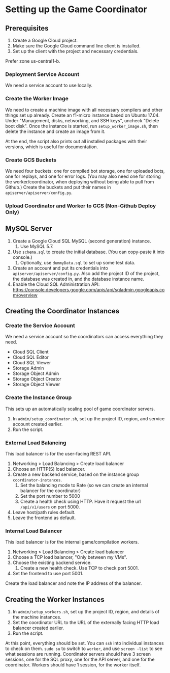 # Setting up the Game Coordinator

## Prerequisites

1. Create a Google Cloud project.
1. Make sure the Google Cloud command line client is installed.
1. Set up the client with the project and necessary credentials.

Prefer zone us-central1-b.

### Deployment Service Account

We need a service account to use locally.

### Create the Worker Image

We need to create a machine image with all necessary compilers and other things set up already. Create an f1-micro instance based on Ubuntu 17.04. Under "Management, disks, networking, and SSH keys", uncheck "Delete boot disk". Once the instance is started, run `setup_worker_image.sh`, then delete the instance and create an image from it.

At the end, the script also prints out all installed packages with their versions, which is useful for documentation.

### Create GCS Buckets

We need four buckets: one for compiled bot storage, one for uploaded bots, one for replays, and one for error logs. (You may also need one for storing the worker/coordinator, when deploying without being able to pull from Github.) Create the buckets and put their names in `apiserver/apiserver/config.py`.

### Upload Coordinator and Worker to GCS (Non-Github Deploy Only)

## MySQL Server

1. Create a Google Cloud SQL MySQL (second generation) instance.
    1. Use MySQL 5.7.
1. Use `schema.sql` to create the initial database. (You can copy-paste it into console.)
    1. Optionally, use `dummyData.sql` to set up some test data.
1. Create an account and put its credentials into `apiserver/apiserver/config.py`. Also add the project ID of the project, the database was created in, and the database instance name.
1. Enable the Cloud SQL Administration API: https://console.developers.google.com/apis/api/sqladmin.googleapis.com/overview

## Creating the Coordinator Instances

### Create the Service Account

We need a service account so the coordinators can access everything they need.

- Cloud SQL Client
- Cloud SQL Editor
- Cloud SQL Viewer
- Storage Admin
- Storage Object Admin
- Storage Object Creator
- Storage Object Viewer

### Create the Instance Group

This sets up an automatically scaling pool of game coordinator servers.

1. In `admin/setup_coordinator.sh`, set up the project ID, region, and service account created earlier.
1. Run the script.

### External Load Balancing

This load balancer is for the user-facing REST API.

1. Networking > Load Balancing > Create load balancer
1. Choose an HTTP(S) load balancer.
1. Create a new backend service, based on the instance group `coordinator-instances`.
    1. Set the balancing mode to Rate (so we can create an internal balancer for the coordinator)
    1. Set the port number to 5000
    1. Create a health check using HTTP. Have it request the url `/api/v1/users` on port 5000.
1. Leave host/path rules default.
1. Leave the frontend as default.

### Internal Load Balancer

This load balancer is for the internal game/compilation workers.

1. Networking > Load Balancing > Create load balancer
1. Choose a TCP load balancer, "Only between my VMs".
1. Choose the existing backend service.
    1. Create a new health check. Use TCP to check port 5001.
1. Set the frontend to use port 5001.

Create the load balancer and note the IP address of the balancer.

## Creating the Worker Instances

1. In `admin/setup_workers.sh`, set up the project ID, region, and details of the machine instances. 
1. Set the coordinator URL to the URL of the externally facing HTTP load balancer created earlier.
1. Run the script.

At this point, everything should be set. You can `ssh` into individual instances to check on them. `sudo su` to switch to `worker`, and use `screen -list` to see what sessions are running. Coordinator servers should have 3 screen sessions, one for the SQL proxy, one for the API server, and one for the coordinator. Workers should have 1 session, for the worker itself.